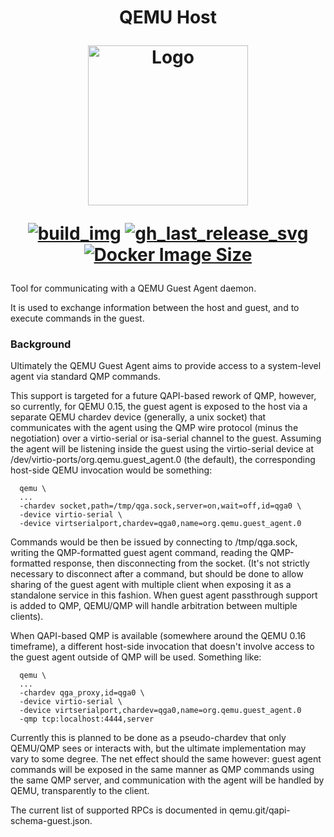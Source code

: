 <h1 align="center">QEMU Host
<br />
<p align="center">
<img src="https://github.com/qemu-tools/qemu-docker/raw/master/.github/logo.png" title="Logo" style="max-width:100%;" width="256" />
</p>

<div align="center">

[![build_img]][build_url]
[![gh_last_release_svg]][qemu-ghcr]
[![Docker Image Size]][qemu-ghcr]

[build_url]: https://github.com/qemu-tools/qemu-host/
[qemu-ghcr]: https://github.com/orgs/qemu-tools/packages/container/package/qemu-host

[build_img]: https://github.com/qemu-tools/qemu-host/actions/workflows/build.yml/badge.svg
[Docker Image Size]: https://ghcr-badge.deta.dev/qemu-tools/qemu-host/size?color=%23066da5
[gh_last_release_svg]: https://ghcr-badge.deta.dev/qemu-tools/qemu-host/tags?n=1&label=version&color=%23066da5&ignore=latest

</div></h1>

Tool for communicating with a QEMU Guest Agent daemon.

It is used to exchange information between the host and guest, and to execute commands in the guest.

### Background

Ultimately the QEMU Guest Agent aims to provide access to a system-level agent via standard QMP commands.

This support is targeted for a future QAPI-based rework of QMP, however, so currently, for QEMU 0.15, the guest agent is exposed to the host via a separate QEMU chardev device (generally, a unix socket) that communicates with the agent using the QMP wire protocol (minus the negotiation) over a virtio-serial or isa-serial channel to the guest. Assuming the agent will be listening inside the guest using the virtio-serial device at /dev/virtio-ports/org.qemu.guest_agent.0 (the default), the corresponding host-side QEMU invocation would be something:

```
  qemu \
  ...
  -chardev socket,path=/tmp/qga.sock,server=on,wait=off,id=qga0 \
  -device virtio-serial \
  -device virtserialport,chardev=qga0,name=org.qemu.guest_agent.0
```

Commands would be then be issued by connecting to /tmp/qga.sock, writing the QMP-formatted guest agent command, reading the QMP-formatted response, then disconnecting from the socket. (It's not strictly necessary to disconnect after a command, but should be done to allow sharing of the guest agent with multiple client when exposing it as a standalone service in this fashion. When guest agent passthrough support is added to QMP, QEMU/QMP will handle arbitration between multiple clients).

When QAPI-based QMP is available (somewhere around the QEMU 0.16 timeframe), a different host-side invocation that doesn't involve access to the guest agent outside of QMP will be used. Something like:

```
  qemu \
  ...
  -chardev qga_proxy,id=qga0 \
  -device virtio-serial \
  -device virtserialport,chardev=qga0,name=org.qemu.guest_agent.0
  -qmp tcp:localhost:4444,server
```

Currently this is planned to be done as a pseudo-chardev that only QEMU/QMP sees or interacts with, but the ultimate implementation may vary to some degree. The net effect should the same however: guest agent commands will be exposed in the same manner as QMP commands using the same QMP server, and communication with the agent will be handled by QEMU, transparently to the client.

The current list of supported RPCs is documented in qemu.git/qapi-schema-guest.json.
